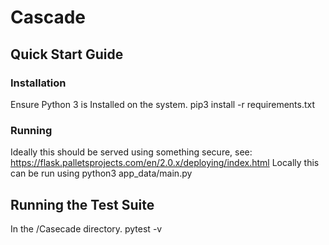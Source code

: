 # Cascade


## Quick Start Guide

### Installation
Ensure Python 3 is Installed on the system. 
    pip3 install -r requirements.txt
### Running
Ideally this should be served using something secure, see: https://flask.palletsprojects.com/en/2.0.x/deploying/index.html
Locally this can be run using python3 app_data/main.py


## Running the Test Suite
In the /Casecade directory.
    pytest -v
